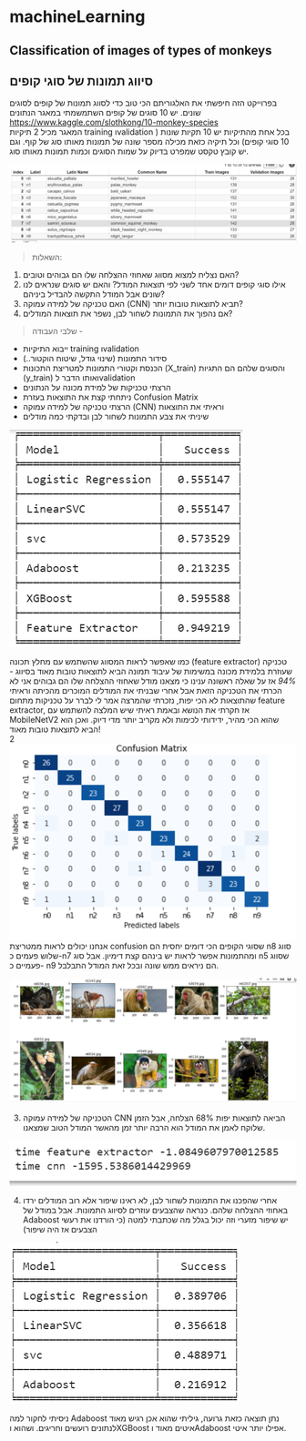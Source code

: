 # machineLearning
## Classification of images of types of monkeys

## סיווג תמונות של סוגי קופים 
בפרוייקט הזה חיפשתי את האלגוריתם הכי טוב כדי לסווג תמונות של קופים לסוגים שונים.
יש 10 סוגים של קופים
השתמשמתי במאגר הנתונים https://www.kaggle.com/slothkong/10-monkey-species  
המאגר מכיל 2 תיקיות training וvalidation בכל אחת מהתיקיות יש 10 תקיות שונות ( 10 סוגי קופים) וכל תיקיה כזאת מכילה מספר שונה של תמונות מאותו סוג של קוף.
וגם יש קובץ טקסט שמפרט בדיוק על שמות הסוגים וכמות תמונות מאותו סוג.

![This is an image](https://github.com/hadar22/machineLearning/blob/main/images/table.PNG)

> השאלות:
1. האם נצליח למצוא מסווג שאחוזי ההצלחה שלו הם גבוהים וטובים?
2.  אילו סוגי קופים  דומים אחד לשני לפי תוצאות המודל? והאם יש סוגים שנראים לנו שונים אבל המודל התקשה להבדיל ביניהם?
3.  האם טכניקה של למידה עמוקה (CNN) תביא לתוצאות טובות יותר?
4. אם נהפוך את התמונות לשחור לבן, נשפר את תוצאות המודלים?


> שלבי העבודה -
 
- ייבוא התיקיות  training וvalidation 
- סידור התמונות (שינוי גודל, שיטוח הוקטור..)
- הכנסת וקטורי התמונות למטריצת התכונות (X_train) והסוגים שלהם הם התגיות (y_train)
ואותו הדבר לvalidation
- הרצתי טכניקות של למידת מכונה על הנתונים
- ניתחתי קצת את התוצאות בעזרת Confusion Matrix  
- הרצתי טכניקה של למידה עמוקה (CNN) וראיתי את התוצאות
- שיניתי את צבע התמונות לשחור לבן ובדקתי כמה מודלים


![This is an image](https://github.com/hadar22/machineLearning/blob/main/images/result.PNG)

כמו שאפשר לראות המסווג שהשתמש עם מחלץ תכונה (feature extractor) טכניקה שעוזרת בלמידת מכונה במשימות של עיבוד תמונה
הביא לתוצאות טובות מאוד בסיווג - *94%* 
אז על שאלה ראשונה ענינו כי מצאנו מודל שאחוזי ההצלחה שלו הם גבוהים
אני לא הכרתי את הטכניקה הזאת אבל אחרי שבניתי את המודלים המוכרים מהכיתה וראיתי שהתוצאות לא הכי יפות, נזכרתי שהמרצה אמר לי לברר על טכניקות מתחום feature extractor, אז חקרתי את הנושא ובאמת ראיתי שיש המלצה להשתמש עם MobileNetV2 שהוא הכי מהיר, ידידותי לכימות ולא מקריב יותר מדי דיוק. ואכן הוא הביא לתוצאות טובות מאוד!  
2 
![This is an image](https://github.com/hadar22/machineLearning/blob/main/images/confusionMatrix.PNG)
אנחנו יכולים לראות ממטריצת confusion  שסוגי הקופים הכי דומים יחסית הם n8 סווג שלוש פעמים כ-n7 ומהתמונות אפשר לראות יש בינהם קצת דימיון.
אבל סוג n5 שסווג פעמיים כ- n9 הם ניראים ממש שונה ובכל זאת המודל התבלבל.

![This is an image](https://github.com/hadar22/machineLearning/blob/main/images/monkey.PNG)

3. הטכניקה של למידה עמוקה CNN הביאה לתוצאות יפות 68% הצלחה,
אבל הזמן שלוקח לאמן את המודל הוא הרבה יותר זמן מהאשר המודל הטוב שמצאנו.

![This is an image](https://github.com/hadar22/machineLearning/blob/main/images/time.PNG)

4. אחרי שהפכנו את התמונות לשחור לבן, לא ראינו שיפור אלא רוב המודלים ירדו באחוזי ההצלחה שלהם. כנראה שהצבעים עוזרים לסיווג התמונות. אבל במודל של Adaboost יש שיפור מזערי וזה יכול בגלל מה שכתבתי למטה (כי הורדנו את רעשי הצבעים אז היה שיפור)

![This is an image](https://github.com/hadar22/machineLearning/blob/main/images/resultBW.PNG)


ניסיתי לחקור למה Adaboost נתן תוצאה כזאת גרועה, גיליתי שהוא אכן רגיש מאוד לנתונים רועשים וחריגים.
ושהוא וXGBoost איטים מאוד וAdaboost  אפילו יותר איטי.
